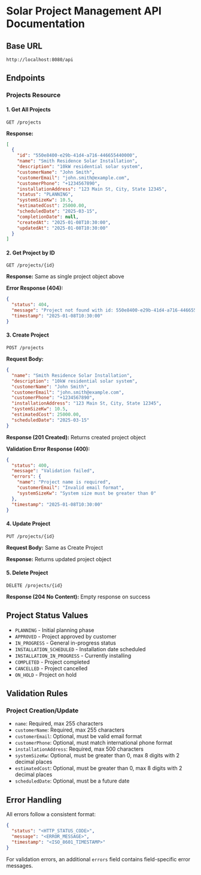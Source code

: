 # Solar Project Management API Documentation

## Base URL
```
http://localhost:8080/api
```

## Endpoints

### Projects Resource

#### 1. Get All Projects
```
GET /projects
```

**Response:**
```json
[
  {
    "id": "550e8400-e29b-41d4-a716-446655440000",
    "name": "Smith Residence Solar Installation",
    "description": "10kW residential solar system",
    "customerName": "John Smith",
    "customerEmail": "john.smith@example.com",
    "customerPhone": "+1234567890",
    "installationAddress": "123 Main St, City, State 12345",
    "status": "PLANNING",
    "systemSizeKw": 10.5,
    "estimatedCost": 25000.00,
    "scheduledDate": "2025-03-15",
    "completionDate": null,
    "createdAt": "2025-01-08T10:30:00",
    "updatedAt": "2025-01-08T10:30:00"
  }
]
```

#### 2. Get Project by ID
```
GET /projects/{id}
```

**Response:** Same as single project object above

**Error Response (404):**
```json
{
  "status": 404,
  "message": "Project not found with id: 550e8400-e29b-41d4-a716-446655440000",
  "timestamp": "2025-01-08T10:30:00"
}
```

#### 3. Create Project
```
POST /projects
```

**Request Body:**
```json
{
  "name": "Smith Residence Solar Installation",
  "description": "10kW residential solar system",
  "customerName": "John Smith",
  "customerEmail": "john.smith@example.com",
  "customerPhone": "+1234567890",
  "installationAddress": "123 Main St, City, State 12345",
  "systemSizeKw": 10.5,
  "estimatedCost": 25000.00,
  "scheduledDate": "2025-03-15"
}
```

**Response (201 Created):** Returns created project object

**Validation Error Response (400):**
```json
{
  "status": 400,
  "message": "Validation failed",
  "errors": {
    "name": "Project name is required",
    "customerEmail": "Invalid email format",
    "systemSizeKw": "System size must be greater than 0"
  },
  "timestamp": "2025-01-08T10:30:00"
}
```

#### 4. Update Project
```
PUT /projects/{id}
```

**Request Body:** Same as Create Project

**Response:** Returns updated project object

#### 5. Delete Project
```
DELETE /projects/{id}
```

**Response (204 No Content):** Empty response on success

## Project Status Values

- `PLANNING` - Initial planning phase
- `APPROVED` - Project approved by customer
- `IN_PROGRESS` - General in-progress status
- `INSTALLATION_SCHEDULED` - Installation date scheduled
- `INSTALLATION_IN_PROGRESS` - Currently installing
- `COMPLETED` - Project completed
- `CANCELLED` - Project cancelled
- `ON_HOLD` - Project on hold

## Validation Rules

### Project Creation/Update
- `name`: Required, max 255 characters
- `customerName`: Required, max 255 characters
- `customerEmail`: Optional, must be valid email format
- `customerPhone`: Optional, must match international phone format
- `installationAddress`: Required, max 500 characters
- `systemSizeKw`: Optional, must be greater than 0, max 8 digits with 2 decimal places
- `estimatedCost`: Optional, must be greater than 0, max 8 digits with 2 decimal places
- `scheduledDate`: Optional, must be a future date

## Error Handling

All errors follow a consistent format:
```json
{
  "status": "<HTTP_STATUS_CODE>",
  "message": "<ERROR_MESSAGE>",
  "timestamp": "<ISO_8601_TIMESTAMP>"
}
```

For validation errors, an additional `errors` field contains field-specific error messages.
